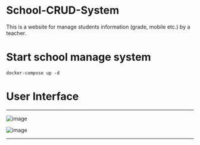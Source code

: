 # School-CRUD-System

This is a website for manage students information (grade, mobile etc.) by a teacher.

# Start school manage system

	docker-compose up -d
	
# User Interface

-----------------------------------------------------------------------------------------------------------------------------------------------------------------

![image](https://user-images.githubusercontent.com/39645726/148232480-a2bf5ceb-6690-4efd-b7f5-2e0f638ae44c.png)


![image](https://user-images.githubusercontent.com/39645726/148233078-60fc8df9-82a3-46c3-a074-9cda369cd916.png)

----------------------------------------------------------------------------------------------------------------------------------------------------------------
